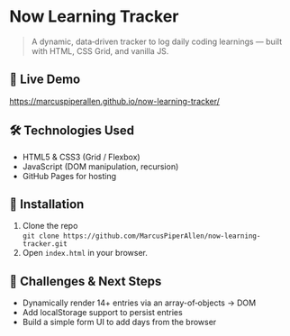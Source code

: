 # Now Learning Tracker

> A dynamic, data‑driven tracker to log daily coding learnings — built with HTML, CSS Grid, and vanilla JS.

## 🚀 Live Demo
https://marcuspiperallen.github.io/now-learning-tracker/

## 🛠 Technologies Used
- HTML5 & CSS3 (Grid / Flexbox)
- JavaScript (DOM manipulation, recursion)
- GitHub Pages for hosting

## 🚧 Installation
1. Clone the repo  
   `git clone https://github.com/MarcusPiperAllen/now-learning-tracker.git`
2. Open `index.html` in your browser.

## 🤔 Challenges & Next Steps
- Dynamically render 14+ entries via an array-of‑objects → DOM  
- Add localStorage support to persist entries  
- Build a simple form UI to add days from the browser  
